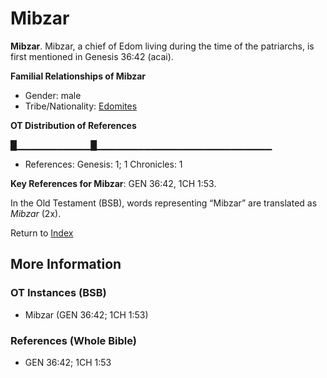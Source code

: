 # Mibzar
**Mibzar**. 
Mibzar, a chief of Edom living during the time of the patriarchs, is first mentioned in Genesis 36:42 (acai). 




**Familial Relationships of Mibzar**


* Gender: male
* Tribe/Nationality: [Edomites](../../../groups/md/acai/Edom.md)


**OT Distribution of References**

█▁▁▁▁▁▁▁▁▁▁▁█▁▁▁▁▁▁▁▁▁▁▁▁▁▁▁▁▁▁▁▁▁▁▁▁▁▁
* References: Genesis: 1; 1 Chronicles: 1



**Key References for Mibzar**: 
GEN 36:42, 1CH 1:53. 


In the Old Testament (BSB), words representing “Mibzar” are translated as 
*Mibzar* (2x). 




Return to [Index](00-Index.md)

## More Information

### OT Instances (BSB)

* Mibzar (GEN 36:42; 1CH 1:53)



### References (Whole Bible)

* GEN 36:42; 1CH 1:53



